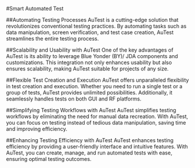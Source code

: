 
#Smart Automated Test

##Automating Testing Processes
AuTest is a cutting-edge solution that revolutionizes conventional testing practices. By automating tasks such as data manipulation, screen verification, and test case creation, AuTest streamlines the entire testing process.

##Scalability and Usability with AuTest
One of the key advantages of AuTest is its ability to leverage Blue Yonder (BY)/ JDA components and customizations. This integration not only enhances usability but also ensures scalability, making AuTest suitable for projects of any size.

##Flexible Test Creation and Execution
AuTest offers unparalleled flexibility in test creation and execution. Whether you need to run a single test or a group of tests, AuTest provides unlimited possibilities. Additionally, it seamlessly handles tests on both GUI and RF platforms.

##Simplifying Testing Workflows with AuTest
AuTest simplifies testing workflows by eliminating the need for manual data recreation. With AuTest, you can focus on testing instead of tedious data manipulation, saving time and improving efficiency.

##Enhancing Testing Efficiency with AuTest
AuTest enhances testing efficiency by providing a user-friendly interface and intuitive features. With AuTest, you can create, manage, and run automated tests with ease, ensuring optimal testing outcomes.
